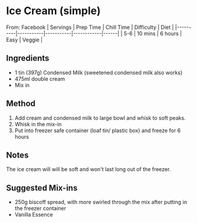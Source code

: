 # Ice Cream (simple)
From: Facebook
| Servings | Prep Time | Chill Time | Difficulty | Diet | 
|----------|-----------|-----------|------------|------|
| 5-6 | 10 mins | 6 hours | Easy | Veggie |

## Ingredients
* 1 tin (397g) Condensed Milk (sweetened condensed milk also works)
* 475ml double cream
* Mix in

## Method
1. Add cream and condensed milk to large bowl and whisk to soft peaks.
2. Whisk in the mix-in
3. Put into freezer safe container (loaf tin/ plastic box) and freeze for 6 hours

## Notes
The ice cream will will be soft and won't last long out of the freezer.

## Suggested Mix-ins
- 250g biscoff spread, with more swirled through the mix after putting in the freezer container
- Vanilla Essence